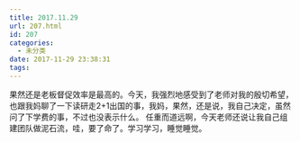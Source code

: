 ```yaml
---
title: 2017.11.29
url: 207.html
id: 207
categories:
  - 未分类
date: 2017-11-29 23:38:31
tags:
---
```


果然还是老板督促效率是最高的。今天，我强烈地感受到了老师对我的殷切希望，也跟我妈聊了一下读研走2+1出国的事，我妈，果然，还是说，我自己决定，虽然问了下学费的事，不过也没表示什么。 任重而道远啊，今天老师还说让我自己组建团队做泥石流，哇，要了命了。学习学习，睡觉睡觉。